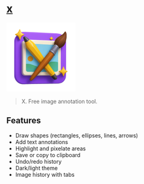 # [x](https://x.pablopunk.com)

![logo](https://github.com/pablopunk/x/blob/main/public/favicon/apple-touch-icon.png?raw=true)

> X. Free image annotation tool.

## Features

- Draw shapes (rectangles, ellipses, lines, arrows)
- Add text annotations
- Highlight and pixelate areas
- Save or copy to clipboard
- Undo/redo history
- Dark/light theme
- Image history with tabs